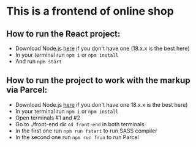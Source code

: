 # This is a frontend of online shop  

## How to run the React project:
 - Download Node.js [here](https://nodejs.org/en/download) if you don't have one  (18.x.x is the best here)
 - In your terminal run `npm i` or `npm install`
 - And run `npm start`

## How to run the project to work with the markup via Parcel:
 - Download Node.js [here](https://nodejs.org/en/download) if you don't have one  18.x.x is the best here)
 - In your terminal run `npm i` or `npm install`
 - Open terminals #1 and #2
 - Go to ./front-end dir `cd front-end` in both terminals
 - In the first one run `npm run fstart` to run SASS compiler
 - In the second one run `npm run frun` to run Parcel